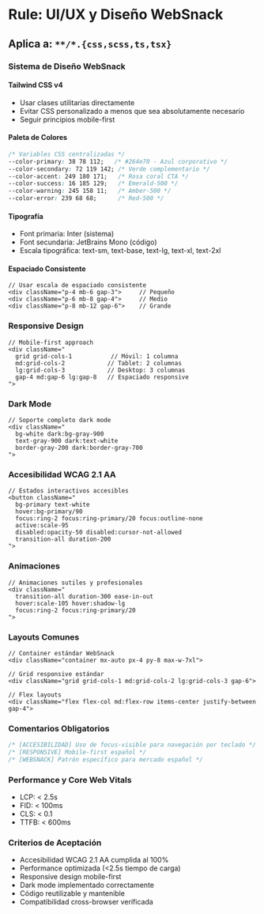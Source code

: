 # Rule: UI/UX y Diseño WebSnack

## **Aplica a**: `**/*.{css,scss,ts,tsx}`

### **Sistema de Diseño WebSnack**

#### **Tailwind CSS v4**
- Usar clases utilitarias directamente
- Evitar CSS personalizado a menos que sea absolutamente necesario
- Seguir principios mobile-first

#### **Paleta de Colores**
```css
/* Variables CSS centralizadas */
--color-primary: 38 78 112;   /* #264e70 - Azul corporativo */
--color-secondary: 72 119 142; /* Verde complementario */
--color-accent: 249 180 171;   /* Rosa coral CTA */
--color-success: 16 185 129;   /* Emerald-500 */
--color-warning: 245 158 11;   /* Amber-500 */
--color-error: 239 68 68;      /* Red-500 */
```

#### **Tipografía**
- Font primaria: Inter (sistema)
- Font secundaria: JetBrains Mono (código)
- Escala tipográfica: text-sm, text-base, text-lg, text-xl, text-2xl

#### **Espaciado Consistente**
```tsx
// Usar escala de espaciado consistente
<div className="p-4 mb-6 gap-3">     // Pequeño
<div className="p-6 mb-8 gap-4">     // Medio  
<div className="p-8 mb-12 gap-6">    // Grande
```

### **Responsive Design**

```tsx
// Mobile-first approach
<div className="
  grid grid-cols-1           // Móvil: 1 columna
  md:grid-cols-2            // Tablet: 2 columnas
  lg:grid-cols-3            // Desktop: 3 columnas
  gap-4 md:gap-6 lg:gap-8   // Espaciado responsive
">
```

### **Dark Mode**

```tsx
// Soporte completo dark mode
<div className="
  bg-white dark:bg-gray-900
  text-gray-900 dark:text-white
  border-gray-200 dark:border-gray-700
">
```

### **Accesibilidad WCAG 2.1 AA**

```tsx
// Estados interactivos accesibles
<button className="
  bg-primary text-white
  hover:bg-primary/90
  focus:ring-2 focus:ring-primary/20 focus:outline-none
  active:scale-95
  disabled:opacity-50 disabled:cursor-not-allowed
  transition-all duration-200
">
```

### **Animaciones**

```tsx
// Animaciones sutiles y profesionales
<div className="
  transition-all duration-300 ease-in-out
  hover:scale-105 hover:shadow-lg
  focus:ring-2 focus:ring-primary/20
">
```

### **Layouts Comunes**

```tsx
// Container estándar WebSnack
<div className="container mx-auto px-4 py-8 max-w-7xl">

// Grid responsive estándar
<div className="grid grid-cols-1 md:grid-cols-2 lg:grid-cols-3 gap-6">

// Flex layouts
<div className="flex flex-col md:flex-row items-center justify-between gap-4">
```

### **Comentarios Obligatorios**

```css
/* [ACCESIBILIDAD] Uso de focus-visible para navegación por teclado */
/* [RESPONSIVE] Mobile-first español */
/* [WEBSNACK] Patrón específico para mercado español */
```

### **Performance y Core Web Vitals**
- LCP: < 2.5s
- FID: < 100ms  
- CLS: < 0.1
- TTFB: < 600ms

### **Criterios de Aceptación**
- Accesibilidad WCAG 2.1 AA cumplida al 100%
- Performance optimizada (<2.5s tiempo de carga)
- Responsive design mobile-first
- Dark mode implementado correctamente
- Código reutilizable y mantenible
- Compatibilidad cross-browser verificada